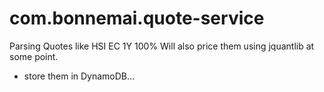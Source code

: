 # com.bonnemai.quote-service
Parsing Quotes like HSI EC 1Y 100%
Will also price them using jquantlib at some point.
+ store them in DynamoDB...